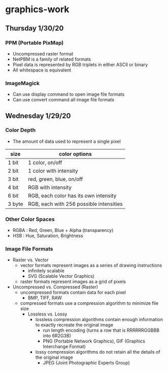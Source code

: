 # graphics-work

## Thursday 1/30/20

### PPM (Portable PixMap)
- Uncompressed raster format
- NetPBM is a family of related formats
- Pixel data is represented by RGB triplets in either ASCII or binary
- All whitespace is equivalent

### ImageMagick
- Can use display command to open image file formats
- Can use convert command all image file formats

## Wednesday 1/29/20

### Color Depth
- The amount of data used to represent a single pixel

| size   | color options                           |
| ------ | --------------------------------------- |
| 1 bit  | 1 color, on/off                         |
| 2 bit  | 1 color with intensity                  |
| 3 bit  | red, green, blue, on/off                |
| 4 bit  | RGB with intensity                      |
| 6 bit  | RGB, each color has its own intensity   |
| 3 byte | RGB, each with 256 possible intensities |

### Other Color Spaces
- RGBA : Red, Green, Blue + Alpha (transparency)
- HSB : Hue, Saturation, Brightness

### Image File Formats
- Raster vs. Vector
  - vector formats represent images as a series of drawing instructions
    - infinitely scalable
    - SVG (Scalable Vector Graphics)
  - raster formats represent images as a grid of pixels
- Uncompressed vs. Compressed (Raster)
  - uncompressed formats contain data for each pixel
    - BMP, TIFF, RAW
  - compressed formats use a compression algorithm to minimize file size
    - Lossless vs. Lossy
      - lossless compression algorithms contain enough information to exactly recreate the original image
      	- run length encoding (turns a row that is RRRRRRGGBBB into 6R2G3B)
      	- PNG (Portable Network Graphics), GIF (Graphics Interchange Format)
      - lossy compression algorithms do not retain all the details of the original image
      	- JPEG (Joint Photographic Experts Group)